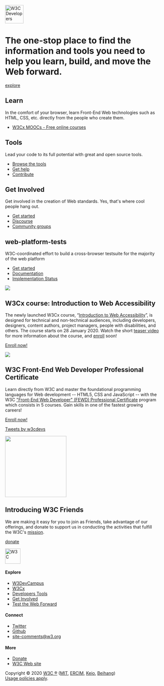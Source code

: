 <img src="img/W3C-Developers-Light.svg" alt="W3C Developers" height="60" />

# The one-stop place to find the information and tools you need to help you learn, build, and move the Web forward.

<a href="#get-started" class="explore">explore</a>

## Learn

In the comfort of your browser, learn Front-End Web technologies such as HTML, CSS, etc. directly from the people who create them.

- [W3Cx MOOCs - Free online courses](https://w3cx.org)

## Tools

Lead your code to its full potential with great and open source tools.

- [Browse the tools](tools/)
- [Get help](tools/#more)
- [Contribute](tools/#more)

## Get Involved

Get involved in the creation of Web standards. Yes, that's where cool people hang out.

- [Get started](get-involved/)
- [Discourse](http://discourse.wicg.io/)
- [Community groups](https://www.w3.org/community/)

## web-platform-tests

W3C-coordinated effort to build a cross-browser testsuite for the majority of the web platform

- [Get started](http://web-platform-tests.org/)
- [Documentation](http://testthewebforward.org/docs/)
- [Implementation Status](http://wpt.fyi/)

[![](https://www.w3.org/comm/assets/graphics/w3cx-accessibility-intro-twitter-only.png)](https://www.edx.org/course/web-accessibility-introduction)

## W3Cx course: Introduction to Web Accessibility

The newly launched W3Cx course, “[Introduction to Web Accessibility](https://www.edx.org/course/web-accessibility-introduction)”, is designed for technical and non-technical audiences, including developers, designers, content authors, project managers, people with disabilities, and others. The course starts on 28 January 2020. Watch the short [teaser video](https://www.w3.org/2019/12/teaser-intro-web-accessibility-course.html) for more information about the course, and [enroll](https://www.edx.org/course/web-accessibility-introduction) soon!

[Enroll now!](https://www.edx.org/course/web-accessibility-introduction)

[![](img/edx-fewd.png)](https://www.edx.org/professional-certificate/front-end-web-developer-9)

## W3C Front-End Web Developer Professional Certificate

Learn directly from W3C and master the foundational programming languages for Web development -- HTML5, CSS and JavaScript -- with the W3C ["Front-End Web Developer" (FEWD) Professional Certificate](https://www.edx.org/professional-certificate/front-end-web-developer-9) program which consists in 5 courses. Gain skills in one of the fastest growing careers!

[Enroll now!](https://www.edx.org/professional-certificate/front-end-web-developer-9)

<a href="https://twitter.com/w3cdevs?ref_src=twsrc%5Etfw" class="twitter-timeline">Tweets by w3cdevs</a>

<img src="img/coffee.svg" height="200" />

## Introducing W3C Friends

We are making it easy for you to join as Friends, take advantage of our offerings, and donate to support us in conducting the activities that fulfill the W3C's [mission](http://www.w3.org/Consortium/mission.html).

[donate](http://www.w3.org/support)

[<img src="img/w3c.svg" alt="W3C" height="50" />](http://www.w3.org)

#### Explore

- [W3DevCampus](http://www.w3devcampus.com/)
- [W3Cx](https://w3cx.org)
- [Developers Tools](tools/)
- [Get Involved](get-involved/)
- [Test the Web Forward](http://testthewebforward.org/)

#### Connect

- [Twitter](https://twitter.com/w3cdevs)
- [Github](https://github.com/w3c)
- [site-comments@w3.org](mailto:site-comments@w3.org?Subject=%5BW3C%20Developers%5D)

#### More

- [Donate](http://www.w3.org/support)
- [W3C Web site](https://www.w3.org)

Copyright © 2020 [W3C ®](https://www.w3.org) ([MIT](http://www.csail.mit.edu/), [ERCIM](http://www.ercim.eu/), [Keio](http://www.keio.ac.jp/), [Beihang](#))  
[Usage policies apply](http://www.w3.org/Consortium/Legal/2002/ipr-notice-20021231).
